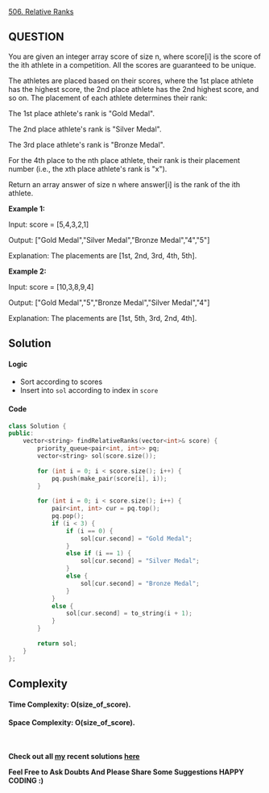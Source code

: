 [506. Relative Ranks](https://leetcode.com/problems/relative-ranks/)

## **QUESTION**

You are given an integer array score of size n, where score[i] is the score of the ith athlete in a competition. All the scores are guaranteed to be unique.

The athletes are placed based on their scores, where the 1st place athlete has the highest score, the 2nd place athlete has the 2nd highest score, and so on. The placement of each athlete determines their rank:

The 1st place athlete's rank is "Gold Medal".

The 2nd place athlete's rank is "Silver Medal".

The 3rd place athlete's rank is "Bronze Medal".

For the 4th place to the nth place athlete, their rank is their placement number (i.e., the xth place athlete's rank is "x").

Return an array answer of size n where answer[i] is the rank of the ith athlete.

 

__Example 1:__

Input: score = [5,4,3,2,1]

Output: ["Gold Medal","Silver Medal","Bronze Medal","4","5"]

Explanation: The placements are [1st, 2nd, 3rd, 4th, 5th].

__Example 2:__

Input: score = [10,3,8,9,4]

Output: ["Gold Medal","5","Bronze Medal","Silver Medal","4"]

Explanation: The placements are [1st, 5th, 3rd, 2nd, 4th].



## **Solution**

#### **Logic**
- Sort according to scores
- Insert into ```sol``` according to index in ```score```

#### **Code**

```cpp
class Solution {
public:
    vector<string> findRelativeRanks(vector<int>& score) {
        priority_queue<pair<int, int>> pq;
        vector<string> sol(score.size());
        
        for (int i = 0; i < score.size(); i++) {
            pq.push(make_pair(score[i], i));
        }
        
        for (int i = 0; i < score.size(); i++) {
            pair<int, int> cur = pq.top();
            pq.pop();
            if (i < 3) {
                if (i == 0) {
                    sol[cur.second] = "Gold Medal";
                }
                else if (i == 1) {
                    sol[cur.second] = "Silver Medal";
                }
                else {
                    sol[cur.second] = "Bronze Medal";
                }
            }
            else {
                sol[cur.second] = to_string(i + 1);
            }
        }
        
        return sol;
    }
};
```

## **Complexity**

#### Time Complexity:  **O(size_of_score)**.

#### Space Complexity: **O(size_of_score)**.
<br>

 __Check out all [my](https://leetcode.com/siddp6/) recent solutions [here](https://github.com/sidd6p/LeetCode)__

 
 __Feel Free to Ask Doubts
And Please Share Some Suggestions
HAPPY CODING :)__


